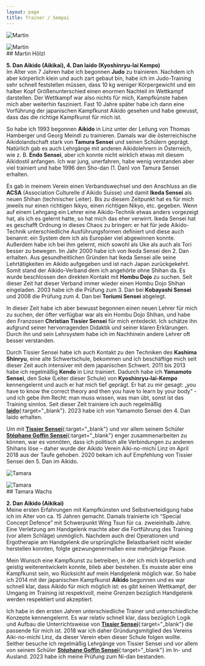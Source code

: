 ```yaml
---
layout: page
title: Trainer / Sempai
---
```



<div class="container block">
<div class="row">
<div class="col">
<img class="imageStyleTrainer" src="{{ site.baseurl }}/images/Martin.jpg" alt="Martin" />
<p></p>
<img class="imageStyleTrainer" src="{{ site.baseurl }}/images/Martin2.jpg" alt="Martin" />
</div>
<div class="col-9" markdown="1">
## Martin Hölzl

**5. Dan Aikido (Aikikai), 4. Dan Iaido (Kyoshinryu-Iai Kempo)**   
Im Alter von 7 Jahren habe ich begonnen **Judo** zu trainieren. Nachdem ich aber körperlich klein und auch zart gebaut bin, habe ich im Judo-Training sehr schnell feststellen müssen, dass 10 kg weniger Körpergewicht und ein halber Kopf Größenunterschied einen enormen Nachteil im Wettkampf darstellen. Der Wettkampf war also nichts für mich, Kampfkünste haben mich aber weiterhin fasziniert. Fast 10 Jahre später habe ich dann eine Vorführung der japanischen Kampfkunst Aikido gesehen und habe gewusst, dass das die richtige Kampfkunst für mich ist.

So habe ich 1993 begonnen **Aikido** in Linz unter der Leitung von Thomas Hamberger und Georg Meindl zu trainieren. Damals war die österreichische Aikidolandschaft stark von **Tamura Sensei** und seinen Schülern geprägt. Natürlich gab es auch Lehrgänge mit anderen Aikidolehrern in Österreich, wie z. B. **Endo Sensei**, aber ich konnte nicht wirklich etwas mit diesem Aikidostil anfangen. Ich war jung, unerfahren, habe wenig verstanden aber viel trainiert und habe 1996 den Sho-dan (1. Dan) von Tamura Sensei erhalten. 

Es gab in meinem Verein einen Verbandswechsel und den Anschluss an die **ACSA** (Association Culturelle d´Aikido Suisse) und damit **Ikeda Sensei** als neuen Shihan (technischer Leiter). Bis zu diesem Zeitpunkt hat es für mich jeweils nur einen richtigen Ikkyo, einen richtigen Nikyo, etc. gegeben. Wenn auf einem Lehrgang ein Lehrer eine Aikido-Technik etwas anders vorgezeigt hat, als ich es gelernt hatte, so hat mich das eher verwirrt. Ikeda Sensei hat es geschafft Ordnung in dieses Chaos zu bringen: er hat für jede Aikido-Technik unterschiedliche Ausführungsformen definiert und diese auch benannt: ein System dem ich als Europäer viel abgewinnen konnte. Außerdem habe ich bei ihm gelernt, mich sowohl als Uke als auch als Tori besser zu bewegen. Im Jahr 2000 habe ich von Ikeda Sensei den 2. Dan erhalten. Aus gesundheitlichen Gründen hat Ikeda Sensei alle seine Lehrtätigkeiten im Aikido aufgegeben und ist nach Japan zurückgekehrt. Somit stand der Aikido-Verband dem ich angehörte ohne Shihan da. Es wurde beschlossen den direkten Kontakt mit **Hombu Dojo** zu suchen. Seit dieser Zeit hat dieser Verband immer wieder einen Hombu Dojo Shihan eingeladen. 2003 habe ich die Prüfung zum 3. Dan bei **Kobayashi Sensei** und 2008 die Prüfung zum 4. Dan bei **Toriumi Sensei** abgelegt.

In dieser Zeit habe ich aber bewusst begonnen einen neuen Lehrer für mich zu suchen, der öfter verfügbar war als ein Hombu Dojo Shihan, und habe den Franzosen **Christian Tissier Sensei** für mich entedeckt. Ich schätze ihn aufgrund seiner hervorragenden Didaktik und seiner klaren Erklärungen. Durch ihn und sein Lehrsystem habe ich im Nachhinein andere Lehrer oft besser verstanden.

Durch Tissier Sensei habe ich auch Kontakt zu den Techniken des **Kashima Shinryu**, eine alte Schwertschule, bekommen und ich beschäftige mich seit dieser Zeit auch intensiver mit dem japanischen Schwert. 2011 bis 2013 habe ich regelmäßig **Kendo** in Linz trainiert. Dadurch  habe ich **Yamamoto Sensei**, den Soke (Leiter dieser Schule) von **Kyoshinryu-Iai-Kempo** kennengelernt und auch er hat mich tief geprägt. Er hat zu mir gesagt: „you have to know the correct theory and then you have to learn by your body“ - und ich gebe ihm Recht: man muss wissen, was man übt, sonst ist das Training sinnlos. Seit dieser Zeit trainiere ich auch regelmäßig [**Iaido**](http://www.kendolinz.org/iaido){:target="_blank"}. 2023 habe ich von Yamamoto Sensei den 4. Dan Iaido erhalten.

Um mit [**Tissier Sensei**](https://www.youtube.com/watch?v=8yjp8YgHqB0){:target="_blank"} und vor allem seinem Schüler [**Stéphane Goffin Sensei**](https://www.youtube.com/watch?v=nt9jrpoq2jU){:target="_blank"} enger zusammenarbeiten zu können, war es vonnöten, dass ich politisch alle Verbindungen zu anderen Shihans löse – daher wurde der Aikido Verein Aiki-no-michi Linz im April 2018 aus der Taufe gehoben. 2020 bekam ich auf Empfehlung von Tissier Sensei den 5. Dan im Aikido.
</div>
</div>

<div class="row">
<div class="col">
<img class="imageStyleTrainer" src="{{ site.baseurl }}/images/Tamara1.jpg" alt="Tamara" />
<p></p>
<img class="imageStyleTrainer" src="{{ site.baseurl }}/images/Tamara2.jpg" alt="Tamara" />
</div>
<div class="col-9" markdown="1">
## Tamara Wachs

**2. Dan Aikido (Aikikai)**   
Meine ersten Erfahrungen mit Kampfkünsten und Selbstverteidigung habe ich im Alter von ca. 15 Jahren gemacht. Damals trainierte ich “Special Concept Defence” mit Schwerpunkt Wing Tsun für ca. zweieinhalb Jahre. Eine Verletzung am Handgelenk machte aber die Fortführung des Training (vor allem Schläge) unmöglich. Nachdem auch drei Operationen und Ergotherapie am Handgelenk die ursprüngliche Belastbarkeit nicht wieder herstellen konnten, folgte gezwungenermaßen eine mehrjährige Pause. 

Mein Wunsch eine Kampfkunst zu betreiben, in der ich mich körperlich und geistig weiterentwickeln konnte, blieb aber bestehen. Es musste aber eine Kampfkunst sein, wo Rücksicht auf mein Handgelenk möglich war. So habe ich 2014 mit der japanischen Kampfkunst **Aikido** begonnen und es war schnell klar, dass Aikido für mich möglich ist: es gibt keinen Wettkampf, der Umgang im Training ist respektvoll, meine Grenzen bezüglich Handgelenk werden respektiert und akzeptiert.

Ich habe in den ersten Jahren unterschiedliche Trainer und unterschiedliche Konzepte kennengelernt. Es war relativ schnell klar, dass bezüglich Logik und Aufbau die Unterrichtsweise von [**Tissier Sensei**](https://www.youtube.com/watch?v=8yjp8YgHqB0){:target="_blank"} die passende für mich ist. 2018 war ich daher Gründungsmitglied des Vereins Aiki-no-michi Linz, da dieser Verein eben dieser Schule folgen wollte. Seither besuche ich regelmäßig Lehrgänge von Tissier Sensei und vor allem von seinem Schüler [**Stéphane Goffin Sensei**](https://www.youtube.com/watch?v=nt9jrpoq2jU){:target="_blank"} im In- und Ausland. 2023 habe ich meine Prüfung zum Ni-dan bestanden.
</div>
</div>

</div>